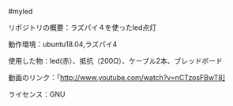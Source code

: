 #myled

リポジトリの概要：ラズパイ４を使ったled点灯

動作環境：ubuntu18.04,ラズパイ4

使用した物：led(赤）、抵抗（200Ω）、ケーブル2本、ブレッドボード

動画のリンク：「http://www.youtube.com/watch?v=nCTzosFBwT8]

ライセンス：GNU
